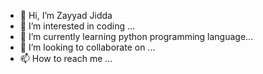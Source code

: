- 👋 Hi, I’m Zayyad Jidda
- 👀 I’m interested in coding ...
- 🌱 I’m currently learning python programming language...
- 💞️ I’m looking to collaborate on ...
- 📫 How to reach me ...

<!---
MZ-Jidda6730/MZ-Jidda6730 is a ✨ special ✨ repository because its `README.md` (this file) appears on your GitHub profile.
You can click the Preview link to take a look at your changes.
--->
